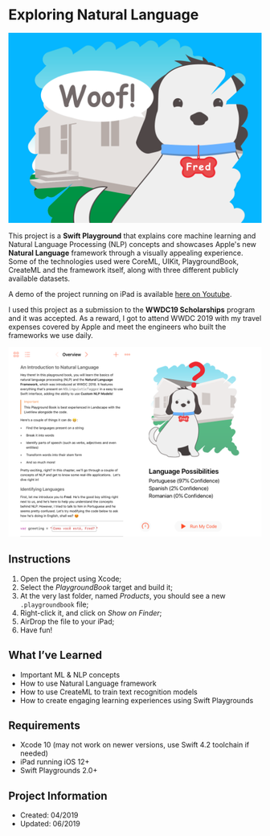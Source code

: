 # Exploring Natural Language

![Thumbnail](/BookThumbnail.png)

This project is a **Swift Playground** that explains core machine learning and Natural Language Processing (NLP) concepts and showcases Apple's new **Natural Language** framework through a visually appealing experience. Some of the technologies used were CoreML, UIKit, PlaygroundBook, CreateML and the framework itself, along with three different publicly available datasets.

A demo of the project running on iPad is available [here on Youtube](https://www.youtube.com/watch?v=UUNbzfvyk-4).

I used this project as a submission to the **WWDC19 Scholarships** program and it was accepted. As a reward, I got to attend WWDC 2019 with my travel expenses covered by Apple and meet the engineers who built the frameworks we use daily.

![Screenshot](/Screenshot.PNG)

## Instructions
1. Open the project using Xcode;
2. Select the *PlaygroundBook* target and build it;
3. At the very last folder, named *Products*, you should see a new `.playgroundbook` file;
4. Right-click it, and click on *Show on Finder*;
5. AirDrop the file to your iPad;
6. Have fun!

## What I’ve Learned
- Important ML & NLP concepts
- How to use Natural Language framework
- How to use CreateML to train text recognition models
- How to create engaging learning experiences using Swift Playgrounds

## Requirements
- Xcode 10 (may not work on newer versions, use Swift 4.2 toolchain if needed)
- iPad running iOS 12+
- Swift Playgrounds 2.0+

## Project Information
- Created: 04/2019
- Updated: 06/2019
